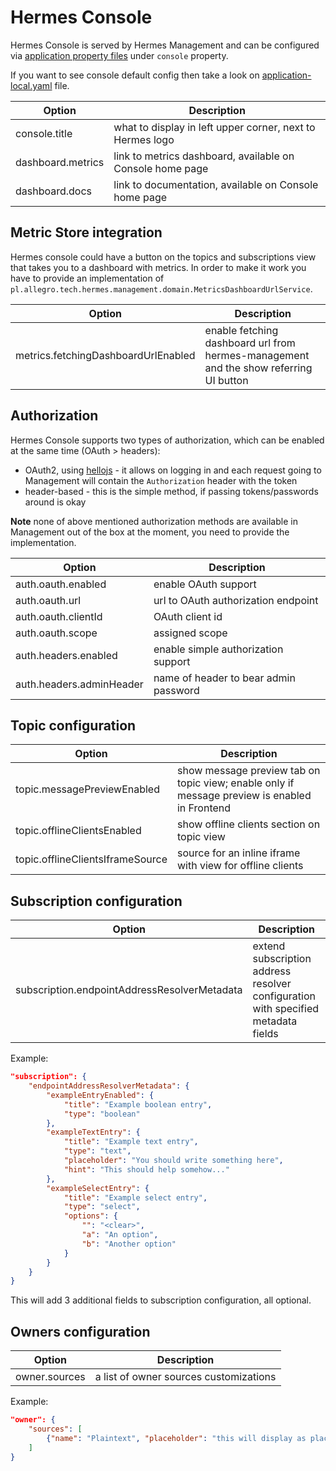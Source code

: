 # Hermes Console

Hermes Console is served by Hermes Management and can be configured via 
[application property files](https://docs.spring.io/spring-boot/docs/current/reference/html/spring-boot-features.html#boot-features-external-config-application-property-files)
under `console` property.

If you want to see console default config then take a look on
[application-local.yaml](https://github.com/allegro/hermes/blob/master/hermes-management/src/main/resources/application-local.yaml) file.

Option            | Description
----------------- | ---------------------------------------------------------
console.title     | what to display in left upper corner, next to Hermes logo
dashboard.metrics | link to metrics dashboard, available on Console home page
dashboard.docs    | link to documentation, available on Console home page

## Metric Store integration

Hermes console could have a button on the topics and subscriptions view that takes you to a dashboard with metrics.
In order to make it work you have to provide an implementation of `pl.allegro.tech.hermes.management.domain.MetricsDashboardUrlService`.

 Option                              | Description                                                                      
-------------------------------------|--------------------------------------------------------------------------------------
 metrics.fetchingDashboardUrlEnabled | enable fetching dashboard url from hermes-management and the show referring UI button 

## Authorization

Hermes Console supports two types of authorization, which can be enabled at the same time (OAuth > headers):

* OAuth2, using [hellojs](https://adodson.com/hello.js/) - it allows on logging in and each request going to Management will
    contain the `Authorization` header with the token
* header-based - this is the simple method, if passing tokens/passwords around is okay

**Note** none of above mentioned authorization methods are available in Management out of the box at the moment, you need to
provide the implementation.

Option                   | Description
------------------------ | -------------------------------------
auth.oauth.enabled       | enable OAuth support
auth.oauth.url           | url to OAuth authorization endpoint
auth.oauth.clientId      | OAuth client id
auth.oauth.scope         | assigned scope
auth.headers.enabled     | enable simple authorization support
auth.headers.adminHeader | name of header to bear admin password

## Topic configuration

Option                           | Description
-------------------------------- | ------------------------------------------------------------------------------------
topic.messagePreviewEnabled      | show message preview tab on topic view; enable only if message preview is enabled in Frontend
topic.offlineClientsEnabled      | show offline clients section on topic view
topic.offlineClientsIframeSource | source for an inline iframe with view for offline clients

## Subscription configuration

Option                                       | Description
---------------------------------------------|----------------------------------------------------------------------------------
subscription.endpointAddressResolverMetadata | extend subscription address resolver configuration with specified metadata fields

Example:

```json
"subscription": {
    "endpointAddressResolverMetadata": {
        "exampleEntryEnabled": {
            "title": "Example boolean entry",
            "type": "boolean"
        },
        "exampleTextEntry": {
            "title": "Example text entry",
            "type": "text",
            "placeholder": "You should write something here",
            "hint": "This should help somehow..."
        },
        "exampleSelectEntry": {
            "title": "Example select entry",
            "type": "select",
            "options": {
                "": "<clear>",
                "a": "An option",
                "b": "Another option"
            }
        }
    }
}
```

This will add 3 additional fields to subscription configuration, all optional. 

## Owners configuration

Option        | Description
--------------| --------------------------------------
owner.sources | a list of owner sources customizations

Example:

```json
"owner": {
    "sources": [
        {"name": "Plaintext", "placeholder": "this will display as placeholder in the owner input"}
    ]
}
```
